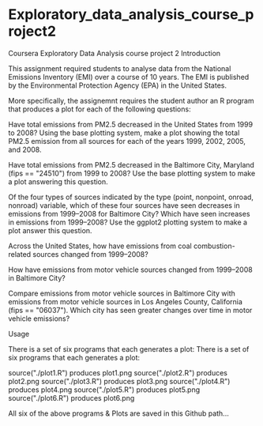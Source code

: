 # Exploratory_data_analysis_course_project2
Coursera Exploratory Data Analysis course project 2
Introduction

This assignment required students to analyse data from the National Emissions Inventory (EMI) over a course of 10 years. The EMI is published by the Environmental Protection Agency (EPA) in the United States.

More specifically, the assignemnt requires the student author an R program that produces a plot for each of the following questions:

Have total emissions from PM2.5 decreased in the United States from 1999 to 2008? Using the base plotting system, make a plot showing the total PM2.5 emission from all sources for each of the years 1999, 2002, 2005, and 2008.

Have total emissions from PM2.5 decreased in the Baltimore City, Maryland (fips == "24510") from 1999 to 2008? Use the base plotting system to make a plot answering this question.

Of the four types of sources indicated by the type (point, nonpoint, onroad, nonroad) variable, which of these four sources have seen decreases in emissions from 1999–2008 for Baltimore City? Which have seen increases in emissions from 1999–2008? Use the ggplot2 plotting system to make a plot answer this question.

Across the United States, how have emissions from coal combustion-related sources changed from 1999–2008?

How have emissions from motor vehicle sources changed from 1999–2008 in Baltimore City?

Compare emissions from motor vehicle sources in Baltimore City with emissions from motor vehicle sources in Los Angeles County, California (fips == "06037"). Which city has seen greater changes over time in motor vehicle emissions?

Usage

There is a set of six programs that each generates a plot:
There is a set of six programs that each generates a plot:

source("./plot1.R") produces plot1.png
source("./plot2.R") produces plot2.png
source("./plot3.R") produces plot3.png
source("./plot4.R") produces plot4.png
source("./plot5.R") produces plot5.png
source("./plot6.R") produces plot6.png

All six of the above programs & Plots are saved in this Github path...


